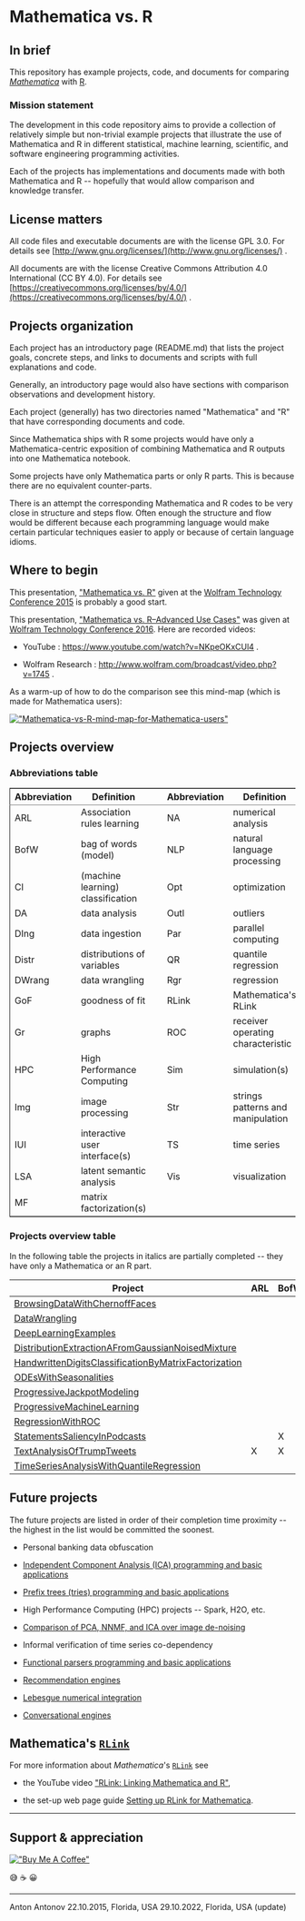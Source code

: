 # Mathematica vs. R

## In brief

This repository has example projects, code, and documents for comparing
[*Mathematica*](http://www.wolfram.com/mathematica/) with
[R](https://www.r-project.org).


### Mission statement

The development in this code repository aims to provide a collection
of relatively simple but non-trivial example projects that illustrate
the use of Mathematica and R in different statistical, machine
learning, scientific, and software engineering programming activities.

Each of the projects has implementations and documents made with both
Mathematica and R -- hopefully that would allow comparison and
knowledge transfer.


## License matters

All code files and executable documents are with the license GPL 3.0.
For details  see [http://www.gnu.org/licenses/](http://www.gnu.org/licenses/) .

All documents are with the license Creative Commons Attribution 4.0
International (CC BY 4.0). For details see
[https://creativecommons.org/licenses/by/4.0/](https://creativecommons.org/licenses/by/4.0/) .


## Projects organization

Each project has an introductory page (README.md) that lists the
project goals, concrete steps, and links to documents and scripts with
full explanations and code.

Generally, an introductory page would also have sections with comparison
observations and development history.

Each project (generally) has two directories named "Mathematica" and
"R" that have corresponding documents and code.

Since Mathematica ships with R some projects would have only a
Mathematica-centric exposition of combining Mathematica and R
outputs into one Mathematica notebook.

Some projects have only Mathematica parts or only R parts. This is because
there are no equivalent counter-parts.

There is an attempt the corresponding Mathematica and R codes to be
very close in structure and steps flow. Often enough the structure and
flow would be different because each programming language would make certain
particular techniques easier to apply or because of certain language idioms.


## Where to begin

This presentation,
["Mathematica vs. R"](https://github.com/antononcube/MathematicaVsR/blob/master/RDocumentation/Presentations/WTC-2015/WTC-2015-Antonov-Mathematica-vs-R.pdf)
given at the
[Wolfram Technology Conference 2015](https://www.wolfram.com/events/technology-conference/2015/)
is probably a good start.

This presentation, ["Mathematica vs. R–Advanced Use Cases"](https://github.com/antononcube/MathematicaVsR/tree/master/RDocumentation/Presentations/WTC-2016) 
was given at
 [Wolfram Technology Conference 2016](https://www.wolfram.com/events/technology-conference/2016/). Here are recorded videos: 

- YouTube : https://www.youtube.com/watch?v=NKpeOKxCUl4 .

- Wolfram Research : http://www.wolfram.com/broadcast/video.php?v=1745 .


As a warm-up of how to do the comparison see this mind-map (which is
made for Mathematica users):

[!["Mathematica-vs-R-mind-map-for-Mathematica-users"](http://i.imgur.com/oZobBxfm.png)](https://github.com/antononcube/MathematicaVsR/blob/master/Mathematica-vs-R-mind-map.pdf)



## Projects overview

### Abbreviations table

<table border="2" cellspacing="0" cellpadding="6" rules="groups" frame="hsides">


<colgroup>
<col  class="left" />

<col  class="left" />

<col  class="left" />

<col  class="left" />

<col  class="left" />
</colgroup>
<thead>
<tr>
<th scope="col" class="left">Abbreviation</th>
<th scope="col" class="left">Definition</th>
<th scope="col" class="left">&#xa0;</th>
<th scope="col" class="left">Abbreviation</th>
<th scope="col" class="left">Definition</th>
</tr>
</thead>

<tbody>
<tr>
<td class="left">ARL</td>
<td class="left">Association rules learning</td>
<td class="left">&#xa0;</td>
<td class="left">NA</td>
<td class="left">numerical analysis</td>
</tr>


<tr>
<td class="left">BofW</td>
<td class="left">bag of words (model)</td>
<td class="left">&#xa0;</td>
<td class="left">NLP</td>
<td class="left">natural language processing</td>
</tr>


<tr>
<td class="left">Cl</td>
<td class="left">(machine learning) classification</td>
<td class="left">&#xa0;</td>
<td class="left">Opt</td>
<td class="left">optimization</td>
</tr>


<tr>
<td class="left">DA</td>
<td class="left">data analysis</td>
<td class="left">&#xa0;</td>
<td class="left">Outl</td>
<td class="left">outliers</td>
</tr>


<tr>
<td class="left">DIng</td>
<td class="left">data ingestion</td>
<td class="left">&#xa0;</td>
<td class="left">Par</td>
<td class="left">parallel computing</td>
</tr>


<tr>
<td class="left">Distr</td>
<td class="left">distributions of variables</td>
<td class="left">&#xa0;</td>
<td class="left">QR</td>
<td class="left">quantile regression</td>
</tr>


<tr>
<td class="left">DWrang</td>
<td class="left">data wrangling</td>
<td class="left">&#xa0;</td>
<td class="left">Rgr</td>
<td class="left">regression</td>
</tr>


<tr>
<td class="left">GoF</td>
<td class="left">goodness of fit</td>
<td class="left">&#xa0;</td>
<td class="left">RLink</td>
<td class="left">Mathematica's RLink</td>
</tr>


<tr>
<td class="left">Gr</td>
<td class="left">graphs</td>
<td class="left">&#xa0;</td>
<td class="left">ROC</td>
<td class="left">receiver operating characteristic</td>
</tr>


<tr>
<td class="left">HPC</td>
<td class="left">High Performance Computing</td>
<td class="left">&#xa0;</td>
<td class="left">Sim</td>
<td class="left">simulation(s)</td>
</tr>


<tr>
<td class="left">Img</td>
<td class="left">image processing</td>
<td class="left">&#xa0;</td>
<td class="left">Str</td>
<td class="left">strings patterns and manipulation</td>
</tr>


<tr>
<td class="left">IUI</td>
<td class="left">interactive user interface(s)</td>
<td class="left">&#xa0;</td>
<td class="left">TS</td>
<td class="left">time series</td>
</tr>


<tr>
<td class="left">LSA</td>
<td class="left">latent semantic analysis</td>
<td class="left">&#xa0;</td>
<td class="left">Vis</td>
<td class="left">visualization</td>
</tr>


<tr>
<td class="left">MF</td>
<td class="left">matrix factorization(s)</td>
<td class="left">&#xa0;</td>
<td class="left">&#xa0;</td>
<td class="left">&#xa0;</td>
</tr>
</tbody>
</table>


### Projects overview table

In the following table the projects in italics are partially completed --
they have only a Mathematica or an R part.

| Project                                              | ARL | BofW | Cl | DA | DIng | Distr | DWrang | GoF | Gr | Img | IUI | Rgr | LSA | MF | NA | NLP | Opt | Outl | Par | QR | RLink | ROC | Sim | Str | TS | Vis |
|------------------------------------------------------|-----|------|----|----|------|-------|--------|-----|----|-----|-----|-----|-----|----|----|-----|-----|------|-----|----|-------|-----|-----|-----|----|-----|
| [BrowsingDataWithChernoffFaces](https://github.com/antononcube/MathematicaVsR/tree/master/Projects/BrowsingDataWithChernoffFaces)                        |     |      |    | X  | X    | X     | X      |     |    |     |     |     |     |    |    |     |     | X    |     |    |       |     |     |     |    | X   |
| [DataWrangling](https://github.com/antononcube/MathematicaVsR/tree/master/Projects/DataWrangling)                                        |     |      |    | X  | X    |       |  X      |     |    |     |     |     |     |    |    |     |     |      |     |    |       |     |     |     |    | X   |
| [DeepLearningExamples](https://github.com/antononcube/MathematicaVsR/tree/master/Projects/DeepLearningExamples)                                        |     |      |    | X  | X    |       | X      |     |    |     |     |     |     |    |    |     |     |      |     |    |       |     |     |     |    | X   |
| [DistributionExtractionAFromGaussianNoisedMixture](https://github.com/antononcube/MathematicaVsR/tree/master/Projects/DistributionExtractionAFromGaussianNoisedMixture)     |     |      |    |    |      | X     |        | X   |    |     |     |     |     |    |    |     | X   |      |     |    |       |     |     |     |    |     |
| [HandwrittenDigitsClassificationByMatrixFactorization](https://github.com/antononcube/MathematicaVsR/tree/master/Projects/HandwrittenDigitsClassificationByMatrixFactorization) |     |      | X  |    | X    |       |        |     |    | X   |     |     | X   | X  |    |     |     |      | X   |    |       |     |     |     |    | X   |
| [ODEsWithSeasonalities](https://github.com/antononcube/MathematicaVsR/tree/master/Projects/ODEsWithSeasonalities)                                |     |      |    |    |      |       |        |     |    |     | X   |     |     |    | X  |     |     |      |     |    |       |     | X   |     |    | X   |
| [ProgressiveJackpotModeling](https://github.com/antononcube/MathematicaVsR/tree/master/Projects/ProgressiveJackpotModeling)                           |     |      |    |    |      | X     |        |     |    |     |     |     |     |    |    |     |     |      |     |    |       |     | X   |     |    |     |
| [ProgressiveMachineLearning](https://github.com/antononcube/MathematicaVsR/tree/master/Projects/ProgressiveMachineLearning)                           |     |      | X  |    |  X    |     |        |     |    |     |     |     |     |    |    |     |     |      |     |    |       | X   |     |     |    |     |
| [RegressionWithROC](https://github.com/antononcube/MathematicaVsR/tree/master/Projects/RegressionWithROC)                                    |     |      | X  |    |      |       |        |     |    |     |     | X   |     |    |    |     |     |      |     |    |       | X   |     |     |    | X   |
| [StatementsSaliencyInPodcasts](https://github.com/antononcube/MathematicaVsR/tree/master/Projects/StatementsSaliencyInPodcasts)                         |     | X    |    |    | X    |       |        |     |    |     | X   |     |     |    |    | X   |     |      |     |    |       |     |     | X   |    |     |
| [TextAnalysisOfTrumpTweets](https://github.com/antononcube/MathematicaVsR/tree/master/Projects/TextAnalysisOfTrumpTweets)                            | X   | X    | X  | X  | X    |       | X      |     |    |     |     |     |     |    |    |     |     |      |     |    | X     |     |     | X   |    | X   |
| [TimeSeriesAnalysisWithQuantileRegression](https://github.com/antononcube/MathematicaVsR/tree/master/Projects/TimeSeriesAnalysisWithQuantileRegression)             |     |      |    | X  | X    |       |        |     |    |     |     |     |     |    |    |     |     | X    |     | X  |       |     |     |     | X  | X   |



## Future projects

The future projects are listed in order of their completion time
proximity -- the highest in the list would be committed the soonest.

- Personal banking data obfuscation

- [Independent Component Analysis (ICA) programming and basic applications](https://mathematicaforprediction.wordpress.com/?s=ICA)

- [Prefix trees (tries) programming and basic applications](https://mathematicaforprediction.wordpress.com/2013/12/06/tries-with-frequencies-for-data-mining/)

- High Performance Computing (HPC) projects -- Spark, H2O, etc. 

- [Comparison of PCA, NNMF, and ICA over image de-noising](https://mathematicaforprediction.wordpress.com/2016/05/26/comparison-of-pca-nnmf-and-ica-over-image-de-noising/)

- Informal verification of time series co-dependency

- [Functional parsers programming and basic applications](https://mathematicaforprediction.wordpress.com/?s=functional+parsers)

- [Recommendation engines](https://github.com/antononcube/Scalable-Recommender-Framework-project)

- [Lebesgue numerical integration](https://mathematicaforprediction.wordpress.com/2016/07/01/adaptive-numerical-lebesgue-integration-by-set-measure-estimates/)

- [Conversational engines](https://github.com/antononcube/ConversationalAgents)



## Mathematica's [`RLink`](https://reference.wolfram.com/language/RLink/tutorial/Introduction.html)

For more information about *Mathematica*'s [`RLink`](https://reference.wolfram.com/language/RLink/tutorial/Introduction.html)
see

- the YouTube video ["RLink: Linking Mathematica and R"](https://www.youtube.com/watch?v=5ppY7cTy71o),

- the set-up web page guide [Setting up RLink for Mathematica](http://szhorvat.net/pelican/setting-up-rlink-for-mathematica.html).

------

## Support & appreciation

[!["Buy Me A Coffee"](https://www.buymeacoffee.com/assets/img/custom_images/orange_img.png)](https://www.buymeacoffee.com/antonov70)


😅 ☕️ 😀

------

Anton Antonov
22.10.2015, Florida, USA
29.10.2022, Florida, USA (update)
